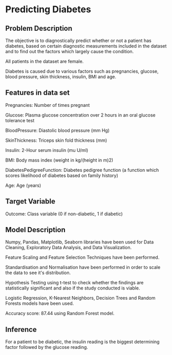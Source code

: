 # Predicting Diabetes
## Problem Description
The objective is to diagnostically predict whether or not a patient has diabetes, based on certain diagnostic measurements included in the dataset and to find out the factors which largely cause the condition.

All patients in the dataset are female.

Diabetes is caused due to various factors such as pregnancies, glucose, blood pressure, skin thickness, insulin, BMI and age.
## Features in data set
Pregnancies: Number of times pregnant

Glucose: Plasma glucose concentration over 2 hours in an oral glucose tolerance test

BloodPressure: Diastolic blood pressure (mm Hg)

SkinThickness: Triceps skin fold thickness (mm)

Insulin: 2-Hour serum insulin (mu U/ml)

BMI: Body mass index (weight in kg/(height in m)2)

DiabetesPedigreeFunction: Diabetes pedigree function (a function which scores likelihood of diabetes based on family history)

Age: Age (years)
## Target Variable 
Outcome: Class variable (0 if non-diabetic, 1 if diabetic)
## Model Description
Numpy, Pandas, Matplotlib, Seaborn libraries have been used for Data Cleaning, Exploratory Data Analysis, and Data Visualization.

Feature Scaling and Feature Selection Techniques have been performed.

Standardisation and Normalisation have been performed in order to scale the data to see it's distribution.

Hypothesis Testing using t-test to check whether the findings are statistically significant and also if the study conducted is viable.

Logistic Regression, K-Nearest Neighbors, Decision Trees and Random Forests models have been used.

Accuracy score: 87.44 using Random Forest model. 
## Inference
For a patient to be diabetic, the insulin reading is the biggest determining factor followed by the glucose reading. 
